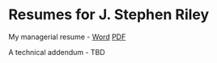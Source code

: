 # Resumes for J. Stephen Riley

My managerial resume - [Word](https://github.com/stephen-riley/resumes/blob/master/Stephen%20Riley%20general%20resume%20-%20Nov%202019.docx) [PDF](https://github.com/stephen-riley/resumes/blob/master/Stephen%20Riley%20general%20resume%20-%20Nov%202019.pdf)

A technical addendum - TBD